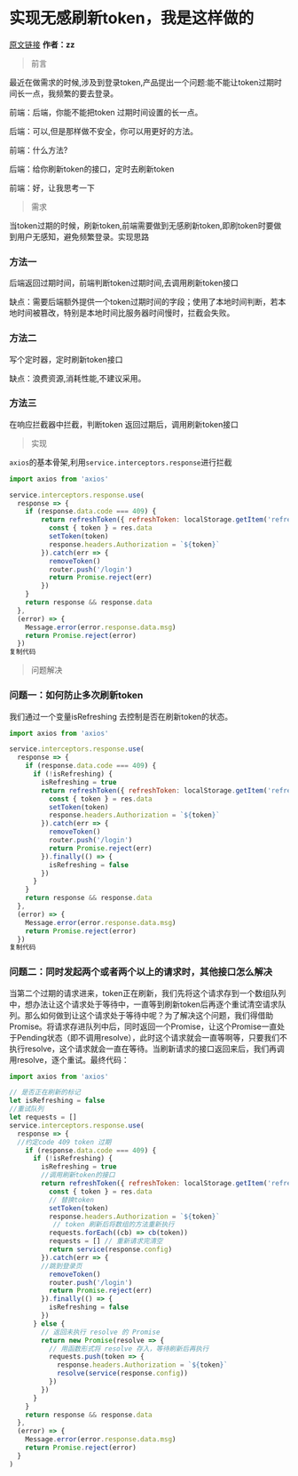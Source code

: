 # 实现无感刷新token，我是这样做的

[原文链接](https://juejin.cn/post/6983582201690456071) **作者：zz**

> 前言

最近在做需求的时候,涉及到登录token,产品提出一个问题:能不能让token过期时间长一点，我频繁的要去登录。

前端：后端，你能不能把token 过期时间设置的长一点。

后端：可以,但是那样做不安全，你可以用更好的方法。

前端：什么方法?

后端：给你刷新token的接口，定时去刷新token

前端：好，让我思考一下

> 需求

当token过期的时候，刷新token,前端需要做到无感刷新token,即刷token时要做到用户无感知，避免频繁登录。实现思路

### 方法一

后端返回过期时间，前端判断token过期时间,去调用刷新token接口

缺点：需要后端额外提供一个token过期时间的字段；使用了本地时间判断，若本地时间被篡改，特别是本地时间比服务器时间慢时，拦截会失败。

### 方法二

写个定时器，定时刷新token接口

缺点：浪费资源,消耗性能,不建议采用。

### 方法三

在响应拦截器中拦截，判断token 返回过期后，调用刷新token接口

> 实现

`axios`的基本骨架,利用`service.interceptors.response`进行拦截

```js
import axios from 'axios'

service.interceptors.response.use(
  response => {
    if (response.data.code === 409) {
        return refreshToken({ refreshToken: localStorage.getItem('refreshToken'), token: getToken() }).then(res => {
          const { token } = res.data
          setToken(token)
          response.headers.Authorization = `${token}`
        }).catch(err => {
          removeToken()
          router.push('/login')
          return Promise.reject(err)
        })
    }
    return response && response.data
  },
  (error) => {
    Message.error(error.response.data.msg)
    return Promise.reject(error)
  })
复制代码
```

> 问题解决

### 问题一：如何防止多次刷新token

我们通过一个变量isRefreshing 去控制是否在刷新token的状态。

```js
import axios from 'axios'

service.interceptors.response.use(
  response => {
    if (response.data.code === 409) {
      if (!isRefreshing) {
        isRefreshing = true
        return refreshToken({ refreshToken: localStorage.getItem('refreshToken'), token: getToken() }).then(res => {
          const { token } = res.data
          setToken(token)
          response.headers.Authorization = `${token}`
        }).catch(err => {
          removeToken()
          router.push('/login')
          return Promise.reject(err)
        }).finally(() => {
          isRefreshing = false
        })
      }
    }
    return response && response.data
  },
  (error) => {
    Message.error(error.response.data.msg)
    return Promise.reject(error)
  })
复制代码
```

### 问题二：同时发起两个或者两个以上的请求时，其他接口怎么解决

当第二个过期的请求进来，token正在刷新，我们先将这个请求存到一个数组队列中，想办法让这个请求处于等待中，一直等到刷新token后再逐个重试清空请求队列。那么如何做到让这个请求处于等待中呢？为了解决这个问题，我们得借助Promise。将请求存进队列中后，同时返回一个Promise，让这个Promise一直处于Pending状态（即不调用resolve），此时这个请求就会一直等啊等，只要我们不执行resolve，这个请求就会一直在等待。当刷新请求的接口返回来后，我们再调用resolve，逐个重试。最终代码：

```js
import axios from 'axios'

// 是否正在刷新的标记
let isRefreshing = false
//重试队列
let requests = []
service.interceptors.response.use(
  response => {
  //约定code 409 token 过期
    if (response.data.code === 409) {
      if (!isRefreshing) {
        isRefreshing = true
        //调用刷新token的接口
        return refreshToken({ refreshToken: localStorage.getItem('refreshToken'), token: getToken() }).then(res => {
          const { token } = res.data
          // 替换token
          setToken(token)
          response.headers.Authorization = `${token}`
           // token 刷新后将数组的方法重新执行
          requests.forEach((cb) => cb(token))
          requests = [] // 重新请求完清空
          return service(response.config)
        }).catch(err => {
        //跳到登录页
          removeToken()
          router.push('/login')
          return Promise.reject(err)
        }).finally(() => {
          isRefreshing = false
        })
      } else {
        // 返回未执行 resolve 的 Promise
        return new Promise(resolve => {
          // 用函数形式将 resolve 存入，等待刷新后再执行
          requests.push(token => {
            response.headers.Authorization = `${token}`
            resolve(service(response.config))
          })
        })
      }
    }
    return response && response.data
  },
  (error) => {
    Message.error(error.response.data.msg)
    return Promise.reject(error)
  }
)
```